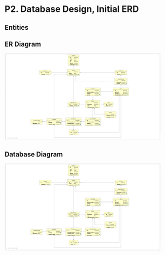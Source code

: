 # P2. Database Design, Initial ERD

## Entities

## ER Diagram
![](diagrams/erd.png)

## Database Diagram
![](diagrams/database-diagram.png)
